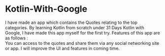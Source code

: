 # Kotlin-With-Google
I have made an app which contains the Quotes relating to the top categories.
By learning Kotlin from scratch under 31 Days Kotlin with Google, I have made this app myself for the first try.
Features of this app are as follows :  
You can access to the quotes and share them via any social networking site or app. I will improve the UI and features in coming time.

